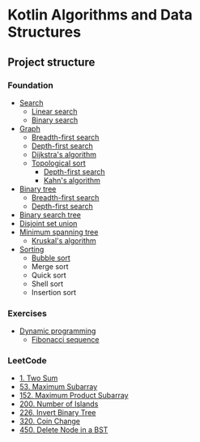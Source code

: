# Kotlin Algorithms and Data Structures

## Project structure

### Foundation

- [Search](src/foundation/search)
    - [Linear search](src/foundation/search/linear)
    - [Binary search](src/foundation/search/binary)
- [Graph](src/foundation/graph)
    - [Breadth-first search](src/foundation/graph/breadth-first-search)
    - [Depth-first search](src/foundation/graph/depth-first-search)
    - [Dijkstra's algorithm](src/foundation/graph/dijkstra)
    - [Topological sort](src/foundation/graph/topological-sort)
        - [Depth-first search](src/foundation/graph/topological-sort/DfsTopologicalSort.kt)
        - [Kahn's algorithm](src/foundation/graph/topological-sort/KahnTopologicalSort.kt)
- [Binary tree](src/foundation/binary-tree)
    - [Breadth-first search](src/foundation/binary-tree/breadth-first-search)
    - [Depth-first search](src/foundation/binary-tree/depth-first-search)
- [Binary search tree](src/foundation/binary-search-tree)
- [Disjoint set union](src/foundation/disjoint-set-union/disjoint-set-union.kt)
- [Minimum spanning tree](src/foundation/minimum-spanning-tree)
    - [Kruskal's algorithm](src/foundation/minimum-spanning-tree/kruskal)
- [Sorting](src/foundation/sorting)
    - [Bubble sort](src/foundation/sorting/bubble-sort/bubble-sort.kt)
    - Merge sort
    - Quick sort
    - Shell sort
    - Insertion sort

### Exercises

- [Dynamic programming](src/exercises/dynamic-programming)
    - [Fibonacci sequence](src/exercises/dynamic-programming/fibonacci.kt)

### LeetCode

- [1. Two Sum](src/leetcode/1-two-sum/solution.kt)
- [53. Maximum Subarray](src/leetcode/53-maximum-subarray/solution.kt)
- [152. Maximum Product Subarray](src/leetcode/152-maximum-product-subarray/solution.kt)
- [200. Number of Islands](src/leetcode/200-number-of-islands/solution.kt)
- [226. Invert Binary Tree](src/leetcode/226-invert-binary-tree/solution.kt)
- [320. Coin Change](src/leetcode/320-coin-change/solution.kt)
- [450. Delete Node in a BST](src/leetcode/450-delete-node-in-a-bst/solution.kt)
